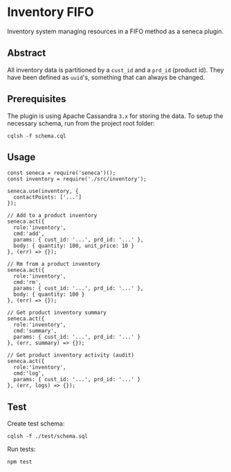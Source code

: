 Inventory FIFO
==============

Inventory system managing resources in a FIFO method as a seneca plugin.

Abstract
--------

All inventory data is partitioned by a `cust_id` and a `prd_id` (product id). They have been defined as `uuid`'s, something that can always be changed.

Prerequisites
-------------

The plugin is using Apache Cassandra `3.x` for storing the data. To setup the necessary schema, run from the project root folder:

```
cqlsh -f schema.cql
```

Usage
-----

```
const seneca = require('seneca')();
const inventory = require('./src/inventory');

seneca.use(inventory, {
  contactPoints: ['...']
});

// Add to a product inventory
seneca.act({
  role:'inventory',
  cmd:'add',
  params: { cust_id: '...', prd_id: '...' },
  body: { quantity: 100, unit_price: 10 }
}, (err) => {});

// Rm from a product inventory
seneca.act({
  role:'inventory',
  cmd:'rm',
  params: { cust_id: '...', prd_id: '...' },
  body: { quantity: 100 }
}, (err) => {});

// Get product inventory summary
seneca.act({
  role:'inventory',
  cmd:'summary',
  params: { cust_id: '...', prd_id: '...' }
}, (err, summary) => {});

// Get product inventory activity (audit)
seneca.act({
  role:'inventory',
  cmd:'log',
  params: { cust_id: '...', prd_id: '...' }
}, (err, logs) => {});
```

Test
----

Create test schema:

```
cqlsh -f ./test/schema.sql
```

Run tests:

```
npm test
```
